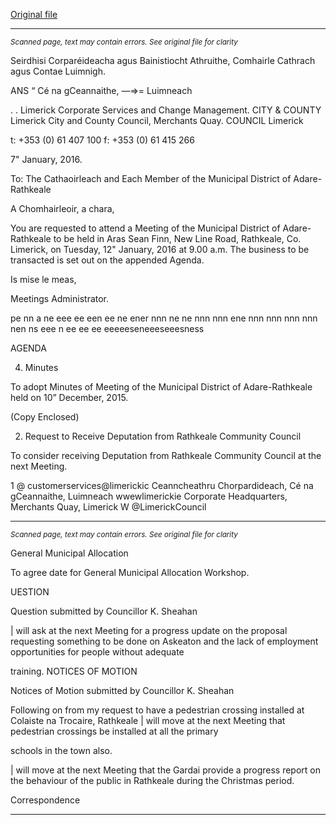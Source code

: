 [Original file](https://www.limerick.ie/sites/default/files/media/documents/2017-06/Agenda%20-%20Meeting%20of%20the%20Municipal%20District%20of%20Adare-Rathkeale%20-%2012th%20January%202016.pdf)

---
*<small>Scanned page, text may contain errors. See original file for clarity</small>*  

Seirdhisi Corparéideacha agus Bainistiocht Athruithe,
Comhairle Cathrach agus Contae Luimnigh.

ANS “ Cé na gCeannaithe,
—=>= Luimneach

. .
Limerick Corporate Services and Change Management.
CITY & COUNTY Limerick City and County Council,
Merchants Quay.
COUNCIL Limerick

t: +353 (0) 61 407 100
f: +353 (0) 61 415 266

7" January, 2016.

To: The Cathaoirleach and Each Member of the Municipal District of Adare-Rathkeale

A Chomhairleoir, a chara,

You are requested to attend a Meeting of the Municipal District of Adare-Rathkeale to be held in Aras
Sean Finn, New Line Road, Rathkeale, Co. Limerick, on Tuesday, 12" January, 2016 at 9.00 a.m. The
business to be transacted is set out on the appended Agenda.

Is mise le meas,

Meetings Administrator.

pe nn a ne eee ee een ee ne ener nnn ne ne nnn nnn ene nnn nnn nnn nnn nen ns eee n ee ee ee eeeeeseneeeseeesness

AGENDA

4. Minutes

To adopt Minutes of Meeting of the Municipal District of Adare-Rathkeale held on 10”
December, 2015.

(Copy Enclosed)

2. Request to Receive Deputation from Rathkeale Community Council

To consider receiving Deputation from Rathkeale Community Council at the next Meeting.

1 @ customerservices@limerickic
Ceanncheathru Chorpardideach, Cé na gCeannaithe, Luimneach  wwewlimerickie
Corporate Headquarters, Merchants Quay, Limerick W @LimerickCouncil


---
*<small>Scanned page, text may contain errors. See original file for clarity</small>*  

General Municipal Allocation

To agree date for General Municipal Allocation Workshop.

UESTION

Question submitted by Councillor K. Sheahan

| will ask at the next Meeting for a progress update on the proposal requesting something to be
done on Askeaton and the lack of employment opportunities for people without adequate

training.
NOTICES OF MOTION

Notices of Motion submitted by Councillor K. Sheahan

Following on from my request to have a pedestrian crossing installed at Colaiste na Trocaire,
Rathkeale | will move at the next Meeting that pedestrian crossings be installed at all the primary

schools in the town also.

| will move at the next Meeting that the Gardai provide a progress report on the behaviour of the
public in Rathkeale during the Christmas period.

Correspondence


---
